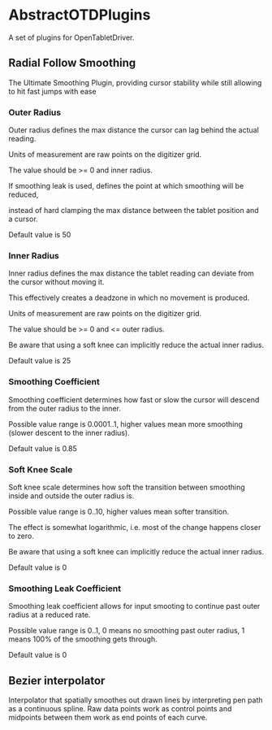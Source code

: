 # AbstractOTDPlugins
A set of plugins for OpenTabletDriver.


## Radial Follow Smoothing
The Ultimate Smoothing Plugin, providing cursor stability while still allowing to hit fast jumps with ease

### Outer Radius
Outer radius defines the max distance the cursor can lag behind the actual reading.

Units of measurement are raw points on the digitizer grid.

The value should be >= 0 and inner radius.

If smoothing leak is used, defines the point at which smoothing will be reduced,

instead of hard clamping the max distance between the tablet position and a cursor.

Default value is 50

### Inner Radius
Inner radius defines the max distance the tablet reading can deviate from the cursor without moving it.

This effectively creates a deadzone in which no movement is produced.

Units of measurement are raw points on the digitizer grid.

The value should be >= 0 and <= outer radius.

Be aware that using a soft knee can implicitly reduce the actual inner radius.

Default value is 25

### Smoothing Coefficient
Smoothing coefficient determines how fast or slow the cursor will descend from the outer radius to the inner.

Possible value range is 0.0001..1, higher values mean more smoothing (slower descent to the inner radius).

Default value is 0.85

### Soft Knee Scale
Soft knee scale determines how soft the transition between smoothing inside and outside the outer radius is.

Possible value range is 0..10, higher values mean softer transition.

The effect is somewhat logarithmic, i.e. most of the change happens closer to zero.

Be aware that using a soft knee can implicitly reduce the actual inner radius.

Default value is 0

### Smoothing Leak Coefficient
Smoothing leak coefficient allows for input smooting to continue past outer radius at a reduced rate.

Possible value range is 0..1, 0 means no smoothing past outer radius, 1 means 100% of the smoothing gets through.

Default value is 0


## Bezier interpolator
Interpolator that spatially smoothes out drawn lines by interpreting pen path as a continuous spline. Raw data points work as control points and midpoints between them work as end points of each curve. 
